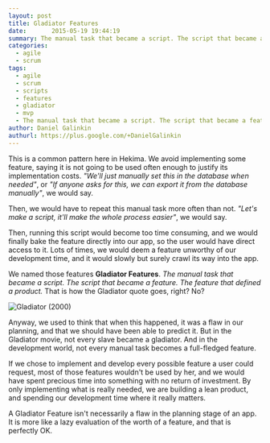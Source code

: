 ```yaml
---
layout: post
title: Gladiator Features
date:       2015-05-19 19:44:19
summary: The manual task that became a script. The script that became a feature. The feature that defined a product.
categories:
  - agile
  - scrum
tags:
  - agile
  - scrum
  - scripts
  - features
  - gladiator
  - mvp
  - The manual task that became a script. The script that became a feature. The feature that defined a product.
author: Daniel Galinkin
authurl: https://plus.google.com/+DanielGalinkin
---
```


This is a common pattern here in Hekima. We avoid implementing some feature, saying it is not going to be used often enough to justify its implementation costs. *"We'll just manually set this in the database when needed"*, or *"If anyone asks for this, we can export it from the database manually"*, we would say.

Then, we would have to repeat this manual task more often than not. *"Let's make a script, it'll make the whole process easier"*, we would say.

Then, running this script would become too time consuming, and we would finally bake the feature directly into our app, so the user would have direct access to it. Lots of times, we would deem a feature unworthy of our development time, and it would slowly but surely crawl its way into the app.

We named those features **Gladiator Features**. *The manual task that became a script. The script that became a feature. The feature that defined a product.* That is how the Gladiator quote goes, right? No?

![Gladiator (2000)](http://soundtracksandtrailermusic.com/wp-content/uploads/2012/07/BeginningTheBatte_GladiatorOSTsoundtrack_HansZimmer.jpg "Gladiator (2000)")

Anyway, we used to think that when this happened, it was a flaw in our planning, and that we should have been able to predict it. But in the Gladiator movie, not every slave became a gladiator. And in the development world, not every manual task becomes a full-fledged feature.

If we chose to implement and develop every possible feature a user could request, most of those features wouldn't be used by her, and we would have spent precious time into something with no return of investment. By only implementing what is really needed, we are building a lean product, and spending our development time where it really matters.

A Gladiator Feature isn't necessarily a flaw in the planning stage of an app. It is more like a lazy evaluation of the worth of a feature, and that is perfectly OK.


